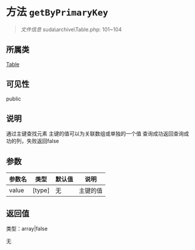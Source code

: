# 方法 `getByPrimaryKey`

> *文件信息* suda\archive\Table.php: 101~104

## 所属类 

[Table](../Table.md)

## 可见性

 public 

## 说明

通过主键查找元素
主键的值可以为关联数组或单独的一个值
查询成功返回查询成功的列，失败返回false


## 参数


| 参数名 | 类型 | 默认值 | 说明 |
|--------|-----|-------|-------|
| value |  [type] | 无 |  主键的值 |



## 返回值

类型：array|false

无

